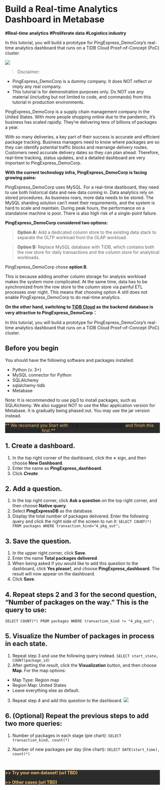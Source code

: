 # Build a Real-time Analytics Dashboard in Metabase

**#Real-time analytics**   **#Proliferate data**
**#Logistics industry**

In this tutorial, you will build a prototype for PingExpress_DemoCorp’s real-time analytics dashboard that runs on a TiDB Cloud Proof-of-Concept (PoC) cluster.

![](https://en.pingcap.com/wp-content/uploads/2022/03/Metabase-dashboard-overview.png)

> Disclaimer:
> 
* PingExpress_DemoCorp is a dummy company. It does NOT reflect or imply any real company.
* This tutorial is for demonstration purposes only. Do NOT use any material (including but not limited to code, and commands) from this tutorial in production environments.


PingExpress_DemoCorp is a supply chain management company in the United States. With more people shopping online due to the pandemic, it’s business has scaled rapidly. They’re delivering tens of billions of packages a year.

With so many deliveries, a key part of their success is accurate and efficient package tracking. Business managers need to know where packages are so they can identify potential traffic blocks and rearrange delivery routes. Customers need accurate delivery dates so they can plan ahead. Therefore, real-time tracking, status updates, and a detailed dashboard are very important to PingExpress_DemoCorp.

**With the current technology infra, PingExpress_DemoCorp is facing growing pains:**

PingExpress_DemoCorp uses MySQL. For a real-time dashboard, they need to use both historical data and new data coming in. Data analytics rely on stored procedures. As business roars, more data needs to be stored. The MySQL sharding solution can’t meet their requirements, and the system is hard to scale and maintain.
During peak hours, the performance on a standalone machine is poor. There is also high risk of a single-point failure.


**PingExpress_DemoCorp considered two options:**

> **Option A:** Add a dedicated column store to the existing data stack to separate the OLTP workload from the OLAP workload.

> **Option B:** Replace MySQL database with TiDB, which contains both the row store for daily transactions and the column store for analytical workloads.

PingExpress_DemoCorp chose **option B**. 

This is because adding another column storage for analysis workload makes the system more complicated. At the same time, data has to be synchronized from the row store to the column store via painful ETL processes over night. This means that choosing option A still does not enable PingExpress_DemoCorp to do real-time analytics.

**On the other hand, switching to [TiDB Cloud](https://en.pingcap.com/tidb-cloud/)   as the backend database is very attractive to PingExpress_DemoCorp：**

In this tutorial, you will build a prototype for PingExpress_DemoCorp’s real-time analytics dashboard that runs on a 
TiDB Cloud Proof-of-Concept (PoC) cluster.

## Before you begin

You should have the following software and packages installed:

* Python (v. 3+)
* MySQL connector for Python
* SQLAlchemy
* sqlalchemy-tidb
* Metabase


Note: It is recommended to use pip3 to install packages, such as SQLAlchemy. We also suggest NOT to use the Mac application version for Metabase. It is gradually being phased out. You may use the jar version instead.

<div style="background:#2c2c2c; color:#FEC260">

** We recomand you Start with [TiDB Cloud Documentation](https://docs.pingcap.com/tidbcloud/) and finish this [10-minute tutorial](https://ossinsight.io/blog/try-it-yourself/) first.**

</div>

## 1. Create a dashboard.

1. In the top right corner of the dashboard, click the **+** sign, and then choose **New Dashboard**.
2. Enter the name as **PingExpress_dashboard**.
3. Click ***Create***.

## 2. Add a question.

1. In the top right corner, click **Ask a question** on the top right corner, and then choose **Native query**.
2. Select **PingExpressDB** as the database.
3. Display the total number of packages delivered. Enter the following query and click the right side of the screen to run it:
`SELECT COUNT(*) FROM packages WHERE transaction_kind="4_pkg_out";`

## 3. Save the question.

1. In the upper right corner, click **Save**.
2. Enter the name **Total packages delivered**.
3. When being asked if you would like to add this question to the dashboard, click **Yes please!**, and choose **PingExpress_dashboard**.
The result will now appear on the dashboard.
4. Click **Save**.

## 4. Repeat steps 2 and 3 for the second question, “Number of packages on the way.” This is the query to use:

`SELECT COUNT(*) FROM packages WHERE transaction_kind != "4_pkg_out";`

## 5. Visualize the **Number of packages in process in each state**.

1. Repeat step 3 and use the following query instead.
`SELECT start_state, COUNT(package_id)`
2. After getting the result, click the **Visualization** button, and then choose **Map**. For the map options:
 * Map Type: Region map
 * Region Map: United States
 * Leave everything else as default.

3. Repeat step 4 and add this question to the dashboard.
![](https://en.pingcap.com/wp-content/uploads/2022/03/Add-questions-to-dashboard-768x602.png)

## 6. (Optional) Repeat the previous steps to add two more queries:
1. Number of packages in each stage (pie chart):
`SELECT transaction_kind, count(*) `

2. Number of new packages per day (line chart):
`SELECT DATE(start_time), count(*) `

<br>
<div style="background:#2c2c2c; color:#FEC260">

**>> Try your own dataset! (url TBD)**  

**>> Other cases (url TBD)** 
</div> 

